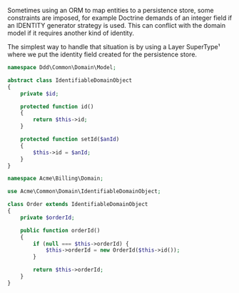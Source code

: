Sometimes using an ORM to map entities to a persistence store, some constraints are imposed, for example Doctrine demands of an integer field if an IDENTITY generator strategy is used. This can conflict with the domain model if it requires another kind of identity.

The simplest way to handle that situation is by using a Layer SuperType¹ where we put the identity field created for the persistence store.



```php
namespace Ddd\Common\Domain\Model;

abstract class IdentifiableDomainObject
{
    private $id;

    protected function id()
    {
        return $this->id;
    }

    protected function setId($anId)
    {
        $this->id = $anId;
    }
}

namespace Acme\Billing\Domain;

use Acme\Common\Domain\IdentifiableDomainObject;

class Order extends IdentifiableDomainObject
{
    private $orderId;

    public function orderId()
    {
        if (null === $this->orderId) {
            $this->orderId = new OrderId($this->id());
        }

        return $this->orderId;
    }
}
```



